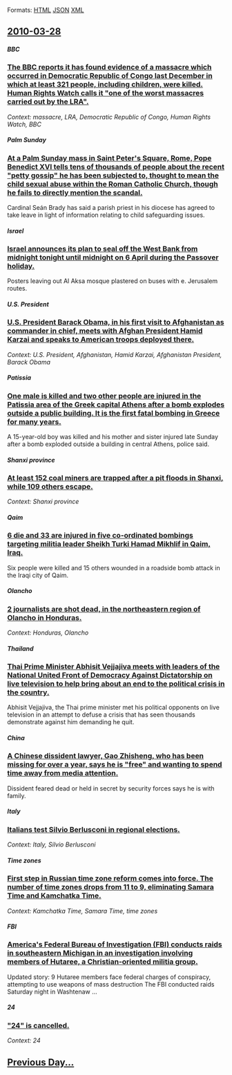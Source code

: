 
Formats: [HTML](2010/03/28/index.html)  [JSON](2010/03/28/index.json)  [XML](2010/03/28/index.xml)  

## [2010-03-28](/news/2010/03/28/index.md)

##### BBC
### [The BBC reports it has found evidence of a massacre which occurred in Democratic Republic of Congo last December in which at least 321 people, including children, were killed. Human Rights Watch calls it "one of the worst massacres carried out by the LRA". ](/news/2010/03/28/the-bbc-reports-it-has-found-evidence-of-a-massacre-which-occurred-in-democratic-republic-of-congo-last-december-in-which-at-least-321-peopl.md)
_Context: massacre, LRA, Democratic Republic of Congo, Human Rights Watch, BBC_

##### Palm Sunday
### [At a Palm Sunday mass in Saint Peter's Square, Rome, Pope Benedict XVI tells tens of thousands of people about the recent "petty gossip" he has been subjected to, thought to mean the child sexual abuse within the Roman Catholic Church, though he fails to directly mention the scandal. ](/news/2010/03/28/at-a-palm-sunday-mass-in-saint-peter-s-square-rome-pope-benedict-xvi-tells-tens-of-thousands-of-people-about-the-recent-petty-gossip-he.md)
Cardinal Seán Brady has said a parish priest in his diocese has agreed to take leave in light of information relating to child safeguarding issues.

##### Israel
### [Israel announces its plan to seal off the West Bank from midnight tonight until midnight on 6 April during the Passover holiday. ](/news/2010/03/28/israel-announces-its-plan-to-seal-off-the-west-bank-from-midnight-tonight-until-midnight-on-6-april-during-the-passover-holiday.md)
Posters leaving out Al Aksa mosque plastered on buses with e. Jerusalem routes.

##### U.S. President
### [U.S. President Barack Obama, in his first visit to Afghanistan as commander in chief, meets with Afghan President Hamid Karzai and speaks to American troops deployed there. ](/news/2010/03/28/u-s-president-barack-obama-in-his-first-visit-to-afghanistan-as-commander-in-chief-meets-with-afghan-president-hamid-karzai-and-speaks-to.md)
_Context: U.S. President, Afghanistan, Hamid Karzai, Afghanistan President, Barack Obama_

##### Patissia
### [One male is killed and two other people are injured in the Patissia area of the Greek capital Athens after a bomb explodes outside a public building. It is the first fatal bombing in Greece for many years. ](/news/2010/03/28/one-male-is-killed-and-two-other-people-are-injured-in-the-patissia-area-of-the-greek-capital-athens-after-a-bomb-explodes-outside-a-public.md)
A 15-year-old boy was killed and his mother and sister injured late Sunday after a bomb exploded outside a building in central Athens, police said.

##### Shanxi province
### [At least 152 coal miners are trapped after a pit floods in Shanxi, while 109 others escape. ](/news/2010/03/28/at-least-152-coal-miners-are-trapped-after-a-pit-floods-in-shanxi-while-109-others-escape.md)
_Context: Shanxi province_

##### Qaim
### [6 die and 33 are injured in five co-ordinated bombings targeting militia leader Sheikh Turki Hamad Mikhlif in Qaim, Iraq. ](/news/2010/03/28/6-die-and-33-are-injured-in-five-co-ordinated-bombings-targeting-militia-leader-sheikh-turki-hamad-mikhlif-in-qaim-iraq.md)
Six people were killed and 15 others wounded in a roadside bomb attack in the Iraqi city of Qaim.

##### Olancho
### [2 journalists are shot dead, in the northeastern region of Olancho in Honduras. ](/news/2010/03/28/2-journalists-are-shot-dead-in-the-northeastern-region-of-olancho-in-honduras.md)
_Context: Honduras, Olancho_

##### Thailand
### [Thai Prime Minister Abhisit Vejjajiva meets with leaders of the National United Front of Democracy Against Dictatorship on live television to help bring about an end to the political crisis in the country. ](/news/2010/03/28/thai-prime-minister-abhisit-vejjajiva-meets-with-leaders-of-the-national-united-front-of-democracy-against-dictatorship-on-live-television-t.md)
Abhisit Vejjajiva, the Thai prime minister met his political opponents on live television in an attempt to defuse a crisis that has seen thousands demonstrate against him demanding he quit.

##### China
### [A Chinese dissident lawyer, Gao Zhisheng, who has been missing for over a year, says he is "free" and wanting to spend time away from media attention. ](/news/2010/03/28/a-chinese-dissident-lawyer-gao-zhisheng-who-has-been-missing-for-over-a-year-says-he-is-free-and-wanting-to-spend-time-away-from-media.md)
Dissident feared dead or held in secret by security forces says he is with family.

##### Italy
### [Italians test Silvio Berlusconi in regional elections. ](/news/2010/03/28/italians-test-silvio-berlusconi-in-regional-elections.md)
_Context: Italy, Silvio Berlusconi_

##### Time zones
### [First step in Russian time zone reform comes into force. The number of time zones drops from 11 to 9, eliminating Samara Time and Kamchatka Time. ](/news/2010/03/28/first-step-in-russian-time-zone-reform-comes-into-force-the-number-of-time-zones-drops-from-11-to-9-eliminating-samara-time-and-kamchatka.md)
_Context: Kamchatka Time, Samara Time, time zones_

##### FBI
### [America's Federal Bureau of Investigation (FBI) conducts raids in southeastern Michigan in an investigation involving members of Hutaree, a Christian-oriented militia group. ](/news/2010/03/28/america-s-federal-bureau-of-investigation-fbi-conducts-raids-in-southeastern-michigan-in-an-investigation-involving-members-of-hutaree-a.md)
Updated story: 9 Hutaree members face federal charges of conspiracy, attempting to use weapons of mass destruction The FBI conducted raids Saturday night in Washtenaw ...

##### 24
### ["24" is cancelled. ](/news/2010/03/28/24-is-cancelled.md)
_Context: 24_

## [Previous Day...](/news/2010/03/27/index.md)

